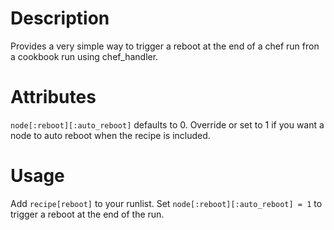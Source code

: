 Description
===========
Provides a very simple way to trigger a reboot at the end of a chef run fron a cookbook run using chef_handler.

Attributes
==========
`node[:reboot][:auto_reboot]` defaults to 0. Override or set to 1 if you want a node to auto reboot when the recipe is included.

Usage
=====
Add `recipe[reboot]` to your runlist. Set `node[:reboot][:auto_reboot] = 1` to trigger a reboot at the end of the run.
